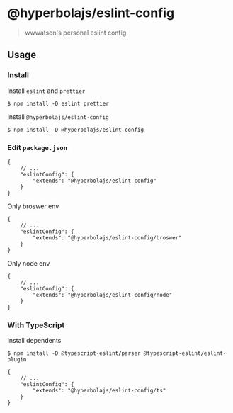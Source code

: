 # @hyperbolajs/eslint-config

> wwwatson's personal eslint config

## Usage

### Install

Install `eslint` and `prettier`

```shell
$ npm install -D eslint prettier
```

Install `@hyperbolajs/eslint-config`  
```shell
$ npm install -D @hyperbolajs/eslint-config
```

### Edit `package.json`

```jsonc
{
    // ...
    "eslintConfig": {
        "extends": "@hyperbolajs/eslint-config"
    }
}
```

Only broswer env

```jsonc
{
    // ...
    "eslintConfig": {
        "extends": "@hyperbolajs/eslint-config/broswer"
    }
}
```

Only node env

```jsonc
{
    // ...
    "eslintConfig": {
        "extends": "@hyperbolajs/eslint-config/node"
    }
}
```

### With TypeScript

Install dependents

```shell
$ npm install -D @typescript-eslint/parser @typescript-eslint/eslint-plugin
```

```jsonc
{
    // ...
    "eslintConfig": {
        "extends": "@hyperbolajs/eslint-config/ts"
    }
}
```